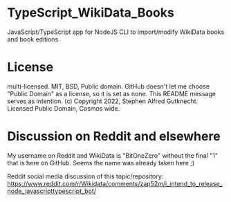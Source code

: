 # TypeScript_WikiData_Books
JavaScript/TypeScript app for NodeJS CLI to import/modify WikiData books and book editions

# License
multi-licensed. MIT, BSD, Public domain. GitHub doesn't let me choose "Public Domain" as a license, so it is set as none. This README message serves as intention. (c) Copyright 2022, Stephen Alfred Gutknecht. Licensed Public Domain, Cosmos wide.

# Discussion on Reddit and elsewhere

My username on Reddit and WikiData is "BitOneZero" without the final "1" that is here on GitHub. Seems the name was already taken here ;)

Reddit social media discussion of this topic/repository: https://www.reddit.com/r/Wikidata/comments/zap52m/i_intend_to_release_node_javascripttypescript_bot/
